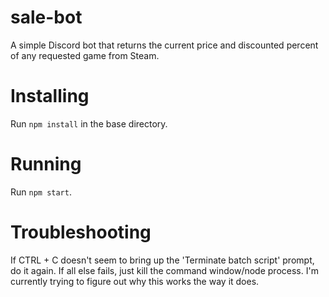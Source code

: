 # sale-bot
A simple Discord bot that returns the current price and discounted percent of any requested game from Steam. 

# Installing
Run `npm install` in the base directory.

# Running
Run `npm start`.

# Troubleshooting
If CTRL + C doesn't seem to bring up the 'Terminate batch script' prompt, do it again. If all else fails, just kill the command window/node process. I'm currently trying to figure out why this works the way it does.